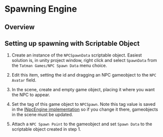 # Spawning Engine

## Overview

## Setting up spawning with Scriptable Object
1. Create an instance of the `NPCSpawnData` scriptable object.  Easiest solution is, in unity project window, right click and select
`SpawnData` from the `Tatman Games/NPC Spawn Data` menu choice.

2. Edit this item, setting the id and dragging an NPC gameobject to the `NPC Avatar` field.

3. In the scene, create and empty game object, placing it where you want the NPC to appear.

4. Set the tag of this game object to `NPCSpawn`.  Note this tag value is saved in the [INpcEngine implementation](https://github.com/tatmanblue/Unity-Characters/blob/9f1b74d62dfc76c83df64db1fc7a0c2cd5e539c7/CharacterStudio/Assets/Character/Code/Interfaces/INpcEngine.cs#L12) 
so if you change it there, gameobjects in the scene must be updated.

5. Attach a `NPC Spawn Point` to the gameobject and set `Spawn Data` to the scriptable object created in step 1.

